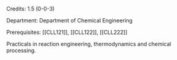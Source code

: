 Credits: 1.5 (0-0-3)

Department: Department of Chemical Engineering

Prerequisites: [[CLL121]], [[CLL122]], [[CLL222]]

Practicals in reaction engineering, thermodynamics and chemical processing.